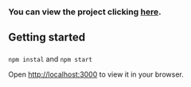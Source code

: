 ### You can view the project clicking [here](https://app-notes-alysonfarias.netlify.app/).

## Getting started 

### 
 `npm instal`
and 
  `npm start`

Open [http://localhost:3000](http://localhost:3000) to view it in your browser.
